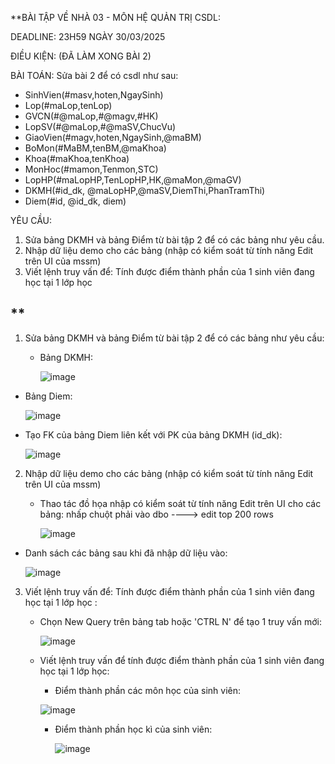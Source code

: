**BÀI TẬP VỀ NHÀ 03 - MÔN HỆ QUẢN TRỊ CSDL:

DEADLINE: 23H59 NGÀY 30/03/2025

ĐIỀU KIỆN: (ĐÃ LÀM XONG BÀI 2)

BÀI TOÁN: Sửa bài 2 để có csdl như sau:
  + SinhVien(#masv,hoten,NgaySinh)
  + Lop(#maLop,tenLop)
  + GVCN(#@maLop,#@magv,#HK)
  + LopSV(#@maLop,#@maSV,ChucVu)
  + GiaoVien(#magv,hoten,NgaySinh,@maBM)
  + BoMon(#MaBM,tenBM,@maKhoa)
  + Khoa(#maKhoa,tenKhoa)
  + MonHoc(#mamon,Tenmon,STC)
  + LopHP(#maLopHP,TenLopHP,HK,@maMon,@maGV)
  + DKMH(#id_dk, @maLopHP,@maSV,DiemThi,PhanTramThi)
  + Diem(#id, @id_dk, diem)

YÊU CẦU:
1. Sửa bảng DKMH và bảng Điểm từ bài tập 2 để có các bảng như yêu cầu.
2. Nhập dữ liệu demo cho các bảng (nhập có kiểm soát từ tính năng Edit trên UI của mssm)
3. Viết lệnh truy vấn để: Tính được điểm thành phần của 1 sinh viên đang học tại 1 lớp học 

**
-----------------------------------------------------------------------------------
1. Sửa bảng DKMH và bảng Điểm từ bài tập 2 để có các bảng như yêu cầu:
   - Bảng DKMH:
     
     ![image](https://github.com/user-attachments/assets/f780198c-70fe-4a62-a66d-961d037d8d56)

  - Bảng Diem:

    ![image](https://github.com/user-attachments/assets/6f94e2ce-4b71-447f-b460-a617ba9e9c07)


- Tạo FK của bảng Diem liên kết với PK của bảng DKMH (id_dk):

  ![image](https://github.com/user-attachments/assets/346a90db-d9f9-4c5a-ae32-652781e682e2)


2. Nhập dữ liệu demo cho các bảng (nhập có kiểm soát từ tính năng Edit trên UI của mssm)

   - Thao tác đồ họa nhập có kiểm soát từ tính năng Edit trên UI cho các bảng: nhấp chuột phải vào dbo ----> edit top 200 rows
  
     ![image](https://github.com/user-attachments/assets/80279005-430c-4a40-8cf7-4ccf7c7a2d66)

  - Danh sách các bảng sau khi đã nhập dữ  liệu vào:
    
    ![image](https://github.com/user-attachments/assets/7c050a2a-8202-4b24-af85-8f31aefebb73)

3. Viết lệnh truy vấn để: Tính được điểm thành phần của 1 sinh viên đang học tại 1 lớp học :
   - Chọn New Query trên bảng tab hoặc 'CTRL N' để tạo 1 truy vấn mới:

     ![image](https://github.com/user-attachments/assets/c3f47971-b754-4852-b16f-275f826a01cf)

   - Viết lệnh truy vấn để tính được điểm thành phần của 1 sinh viên đang học tại 1 lớp học:
  
     + Điểm thành phần các môn học của sinh viên:
  
     ![image](https://github.com/user-attachments/assets/08fba806-c76e-4816-aeda-abc6851df0da)


      + Điểm thành phần học kì của sinh viên:
    
        ![image](https://github.com/user-attachments/assets/af117d83-468e-415b-b95e-6da5e5520837)



     
